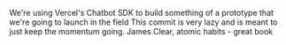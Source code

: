 We're using Vercel's Chatbot SDK to build something of a prototype that we're going to launch in the field
This commit is very lazy and is meant to just keep the momentum going. James Clear, atomic habits - great book
